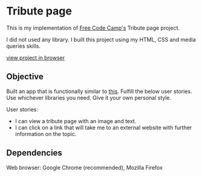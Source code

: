 # Tribute page
This is my implementation of [Free Code Camp's](https://www.freecodecamp.org/) Tribute page project.

I did not used any library. I built this project using my HTML, CSS and media queries skills.

[view project in browser](https://hanny21.github.io/tribute_page/)

## Objective
Built an app that is functionally similar to [this](https://codepen.io/freeCodeCamp/full/NNvBQW).
Fulfill the below user stories. Use whichever libraries you need. Give it your own personal style.

User stories:
* I can view a tribute page with an image and text.
*  I can click on a link that will take me to an external website with further information on the topic.

## Dependencies
Web browser: Google Chrome (recommended), Mozilla Firefox
